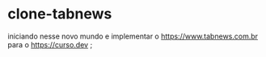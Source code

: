 # clone-tabnews

iniciando nesse novo mundo e implementar o https://www.tabnews.com.br para o https://curso.dev ;
